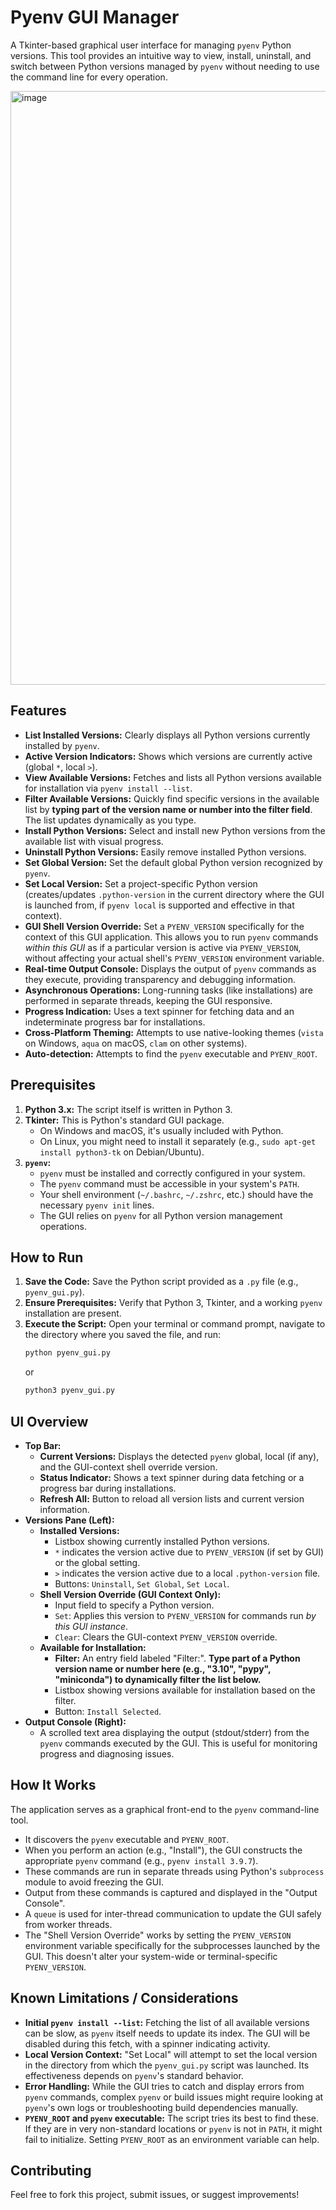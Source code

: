 # Pyenv GUI Manager

A Tkinter-based graphical user interface for managing `pyenv` Python versions. This tool provides an intuitive way to view, install, uninstall, and switch between Python versions managed by `pyenv` without needing to use the command line for every operation.

<img width="950" alt="image" src="https://github.com/user-attachments/assets/aa335848-82f8-4568-b2d8-5702878b7893" />


## Features

* **List Installed Versions:** Clearly displays all Python versions currently installed by `pyenv`.
* **Active Version Indicators:** Shows which versions are currently active (global `*`, local `>`).
* **View Available Versions:** Fetches and lists all Python versions available for installation via `pyenv install --list`.
* **Filter Available Versions:** Quickly find specific versions in the available list by **typing part of the version name or number into the filter field**. The list updates dynamically as you type.
* **Install Python Versions:** Select and install new Python versions from the available list with visual progress.
* **Uninstall Python Versions:** Easily remove installed Python versions.
* **Set Global Version:** Set the default global Python version recognized by `pyenv`.
* **Set Local Version:** Set a project-specific Python version (creates/updates `.python-version` in the current directory where the GUI is launched from, if `pyenv local` is supported and effective in that context).
* **GUI Shell Version Override:** Set a `PYENV_VERSION` specifically for the context of this GUI application. This allows you to run `pyenv` commands *within this GUI* as if a particular version is active via `PYENV_VERSION`, without affecting your actual shell's `PYENV_VERSION` environment variable.
* **Real-time Output Console:** Displays the output of `pyenv` commands as they execute, providing transparency and debugging information.
* **Asynchronous Operations:** Long-running tasks (like installations) are performed in separate threads, keeping the GUI responsive.
* **Progress Indication:** Uses a text spinner for fetching data and an indeterminate progress bar for installations.
* **Cross-Platform Theming:** Attempts to use native-looking themes (`vista` on Windows, `aqua` on macOS, `clam` on other systems).
* **Auto-detection:** Attempts to find the `pyenv` executable and `PYENV_ROOT`.

## Prerequisites

1.  **Python 3.x:** The script itself is written in Python 3.
2.  **Tkinter:** This is Python's standard GUI package.
    * On Windows and macOS, it's usually included with Python.
    * On Linux, you might need to install it separately (e.g., `sudo apt-get install python3-tk` on Debian/Ubuntu).
3.  **`pyenv`:**
    * `pyenv` must be installed and correctly configured in your system.
    * The `pyenv` command must be accessible in your system's `PATH`.
    * Your shell environment (`~/.bashrc`, `~/.zshrc`, etc.) should have the necessary `pyenv init` lines.
    * The GUI relies on `pyenv` for all Python version management operations.

## How to Run

1.  **Save the Code:** Save the Python script provided as a `.py` file (e.g., `pyenv_gui.py`).
2.  **Ensure Prerequisites:** Verify that Python 3, Tkinter, and a working `pyenv` installation are present.
3.  **Execute the Script:**
    Open your terminal or command prompt, navigate to the directory where you saved the file, and run:
    ```bash
    python pyenv_gui.py
    ```
    or
    ```bash
    python3 pyenv_gui.py
    ```

## UI Overview

* **Top Bar:**
    * **Current Versions:** Displays the detected `pyenv` global, local (if any), and the GUI-context shell override version.
    * **Status Indicator:** Shows a text spinner during data fetching or a progress bar during installations.
    * **Refresh All:** Button to reload all version lists and current version information.
* **Versions Pane (Left):**
    * **Installed Versions:**
        * Listbox showing currently installed Python versions.
        * `*` indicates the version active due to `PYENV_VERSION` (if set by GUI) or the global setting.
        * `>` indicates the version active due to a local `.python-version` file.
        * Buttons: `Uninstall`, `Set Global`, `Set Local`.
    * **Shell Version Override (GUI Context Only):**
        * Input field to specify a Python version.
        * `Set`: Applies this version to `PYENV_VERSION` for commands run *by this GUI instance*.
        * `Clear`: Clears the GUI-context `PYENV_VERSION` override.
    * **Available for Installation:**
        * **Filter:** An entry field labeled "Filter:". **Type part of a Python version name or number here (e.g., "3.10", "pypy", "miniconda") to dynamically filter the list below.**
        * Listbox showing versions available for installation based on the filter.
        * Button: `Install Selected`.
* **Output Console (Right):**
    * A scrolled text area displaying the output (stdout/stderr) from the `pyenv` commands executed by the GUI. This is useful for monitoring progress and diagnosing issues.

## How It Works

The application serves as a graphical front-end to the `pyenv` command-line tool.
* It discovers the `pyenv` executable and `PYENV_ROOT`.
* When you perform an action (e.g., "Install"), the GUI constructs the appropriate `pyenv` command (e.g., `pyenv install 3.9.7`).
* These commands are run in separate threads using Python's `subprocess` module to avoid freezing the GUI.
* Output from these commands is captured and displayed in the "Output Console".
* A `queue` is used for inter-thread communication to update the GUI safely from worker threads.
* The "Shell Version Override" works by setting the `PYENV_VERSION` environment variable specifically for the subprocesses launched by the GUI. This doesn't alter your system-wide or terminal-specific `PYENV_VERSION`.

## Known Limitations / Considerations

* **Initial `pyenv install --list`:** Fetching the list of all available versions can be slow, as `pyenv` itself needs to update its index. The GUI will be disabled during this fetch, with a spinner indicating activity.
* **Local Version Context:** "Set Local" will attempt to set the local version in the directory from which the `pyenv_gui.py` script was launched. Its effectiveness depends on `pyenv`'s standard behavior.
* **Error Handling:** While the GUI tries to catch and display errors from `pyenv` commands, complex `pyenv` or build issues might require looking at `pyenv`'s own logs or troubleshooting build dependencies manually.
* **`PYENV_ROOT` and `pyenv` executable:** The script tries its best to find these. If they are in very non-standard locations or `pyenv` is not in `PATH`, it might fail to initialize. Setting `PYENV_ROOT` as an environment variable can help.

## Contributing

Feel free to fork this project, submit issues, or suggest improvements!


